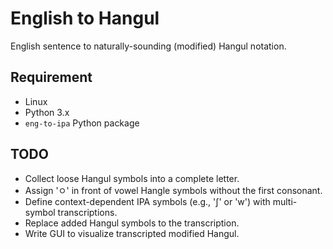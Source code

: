 # English to Hangul

English sentence to naturally-sounding (modified) Hangul notation.

## Requirement

 - Linux
 - Python 3.x
 - `eng-to-ipa` Python package

## TODO

 - Collect loose Hangul symbols into a complete letter.
 - Assign 'ㅇ' in front of vowel Hangle symbols without the first consonant.
 - Define context-dependent IPA symbols (e.g., 'ʃ' or 'w') with multi-symbol
   transcriptions.
 - Replace added Hangul symbols to the transcription.
 - Write GUI to visualize transcripted modified Hangul.
